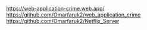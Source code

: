 https://web-application-crime.web.app/
https://github.com/Omarfaruk2/web_application_crime
https://github.com/Omarfaruk2/Netflix_Server
